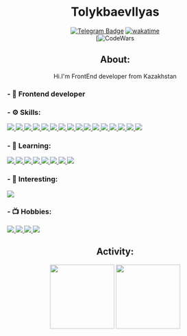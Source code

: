 
<div align="center">
<h1>TolykbaevIlyas</h1>

<!-- [![Outlook Badge](https://img.shields.io/badge/-Outlook-0078D4?style=flat-square&labelColor=0078D4&logo=microsoftoutlook&logoColor=white&link=mailto:tilyask@outlook.com)](mailto:tilyask@outlook.com)
[![VK Badge](https://img.shields.io/badge/-Вконтакте-4680C2?style=flat-square&logo=vk&logoColor=white&link=https://vk.com/toxesfoxes)](https://vk.com/tilyask)
[![Twitter Badge](https://img.shields.io/badge/-Twitter-1da1f2?style=flat-square&labelColor=1da1f2&logo=twitter&logoColor=white&link=https://www.twitter.com/toxesfoxes/)](https://www.twitter.com/tilyask/) -->
[![Telegram Badge](https://img.shields.io/badge/-Telegram-26A5E4?style=flat-square&labelColor=26A5E4&logo=telegram&logoColor=white&link=https://t.me/toxesfoxes)](https://t.me/TilyasK)
[![wakatime](https://wakatime.com/badge/user/018e41d5-e7e4-4769-a4c2-2a894255dfb1.svg)](https://wakatime.com/@018e41d5-e7e4-4769-a4c2-2a894255dfb1) </br>
[![CodeWars](https://www.codewars.com/users/TolykbaevIlyas/badges/large) 

</div>

<div align="center">
  <h2>About:</h2>
</div>

<div align="center">
  <p>Hi.I'm FrontEnd developer from Kazakhstan</p>
</div>

### - 💼 Frontend developer
### - ⚙️ Skills:
<p align="left">  
  <!-- React -->
  <a href="#">
  <img  src="https://readme-components.vercel.app/api?component=logo&fill=black&logo=react&animation=spin&svgfill=15d8fe">  
  </a>
  <!--NextJS--> 
  <a href="#">
    <img src="https://readme-components.vercel.app/api?component=logo&fill=black&logo=Next.JS&svgfill=2d79c7&">
  </a>
  <!-- TypeScript -->
  <a href="#">
    <img  src="https://readme-components.vercel.app/api?component=logo&fill=black&logo=typescript&svgfill=2d79c7">
  </a>
  <!-- Webpack -->
  <a href="#">
    <img  src="https://readme-components.vercel.app/api?component=logo&fill=black&logo=webpack&svgfill=8ed5fa">
  </a>
  <!-- Sass -->
  <a href="#">
    <img  src="https://readme-components.vercel.app/api?component=logo&fill=black&logo=sass&svgfill=cd6799">
  </a>
  <!-- JavaScript -->
  <a href="#">
    <img  src="https://readme-components.vercel.app/api?component=logo&fill=black&logo=javascript&svgfill=f6df1c">
  </a>
  <!-- HTML -->
  <a href="#">
    <img  src="https://readme-components.vercel.app/api?component=logo&fill=black&logo=HTML5">
  </a>
  <!-- Css3 -->
  <a href="#">
    <img  src="https://readme-components.vercel.app/api?component=logo&fill=black&logo=CSS3&svgfill=028dd1">
  </a>
  <!-- GitHub -->
  <a href="#">
    <img  src="https://readme-components.vercel.app/api?component=logo&fill=black&logo=github">
  </a>
  <!-- Git -->
  <a href="#">
    <img  src="https://readme-components.vercel.app/api?component=logo&fill=black&logo=git">
  </a>
  <!--Tailwind-->
  <a href="#">
    <img  src="https://readme-components.vercel.app/api?component=logo&fill=black&logo=Tailwindcss&svgfill=2d79c7">
  </a>
  <!--Redux-->
  <a href="#">
    <img  src="https://readme-components.vercel.app/api?component=logo&fill=black&logo=Redux">
  </a>
  <!--Redux Toolkit-->
  <a href="#">
    <img  src="https://readme-components.vercel.app/api?component=logo&fill=black&logo=ReduxToolkit">
  </a>
  <!--MUI-->
  <a href="#">
    <img  src="https://readme-components.vercel.app/api?component=logo&fill=black&logo=MUI">
  </a>
  <a href="#">
    <img  src="https://readme-components.vercel.app/api?component=logo&fill=black&logo=GraphQl">
  </a>
  <a href="#">
    <img  src="https://readme-components.vercel.app/api?component=logo&fill=black&logo=ReactHookForm">
  </a>
</p>

### - 🔧 Learning: 

<p align="left"> 
  <!-- NestJS -->
  <a href="#">
    <img  src="https://readme-components.vercel.app/api?component=logo&fill=black&logo=NestJS">
  </a>
  <!-- Angular
  <a href="#">
    <img  src="https://readme-components.vercel.app/api?component=logo&fill=black&logo=Angular">
  </a> -->
  <!--Vue-->
  <a href="#">
    <img  src="https://readme-components.vercel.app/api?component=logo&fill=black&logo=vue.js">
  </a>
  <!--Flutter-->
  <a href="#">
    <img  src="https://readme-components.vercel.app/api?component=logo&fill=black&logo=Flutter">
  </a>
  <!--Php-->
  <a href="#">
    <img  src="https://readme-components.vercel.app/api?component=logo&fill=black&logo=Php">
  </a>
  <!--Laravel-->
  <a href="#">
    <img  src="https://readme-components.vercel.app/api?component=logo&fill=black&logo=Laravel">
  </a>
  <!--PostgreSql-->
  <a href="#">
    <img  src="https://readme-components.vercel.app/api?component=logo&fill=black&logo=postgresql">
  </a>
  <!--Docker-->
  <a href="#">
    <img  src="https://readme-components.vercel.app/api?component=logo&fill=black&logo=Docker">
  </a>
  <!--Swagger-->
  <a href="#">
    <img  src="https://readme-components.vercel.app/api?component=logo&fill=black&logo=Swagger">
  </a>
</p>

### - 💎 Interesting: 

<p align="left"> 
  <!-- UXDesign -->
  <a href="#">
    <img  src="https://readme-components.vercel.app/api?component=logo&logo=🟪&desc=UI/UXDesign&fill=black">
  </a>
</p>

### - 📺 Hobbies:
<p>
  <!--Listening Music-->
  <a href="#">
    <img  src="https://readme-components.vercel.app/api?component=logo&logo=🎧&desc=ListenMusic&fill=black">
  </a>
  <!--Read-->
  <a href="#">
    <img  src="https://readme-components.vercel.app/api?component=logo&logo=📕&desc=Read&fill=black">
  </a>
  <!--Play Game-->
  <a href="#">
    <img  src="https://readme-components.vercel.app/api?component=logo&logo=🎮&desc=Playgames&fill=black">
  </a>
  <!--PlayInGuitar-->
  <a href="#">
    <img  src="https://readme-components.vercel.app/api?component=logo&logo=🎸&desc=PlayOnGuitar&fill=black">
  </a>
  
</p>  

<div align="center">
  <h2>Activity:</h2>
</div>

<div align="center">
  <img height="150em" src="https://github-readme-stats.vercel.app/api?username=TolykbaevIlyas&bg_color=30,FD6B19,FE1E07&title_color=fff&text_color=fff&hide_border=true&show_icons=true&icon_color=fff&count_private=true&custom_title=My%20Stats" />
  <img height="150em" src="https://github-readme-stats.vercel.app/api/top-langs/?username=TolykbaevIlyas&layout=compact&bg_color=30,FD6B19,FE1E07&title_color=fff&text_color=fff&hide_border=true&custom_title=I%20use" />
</div>
